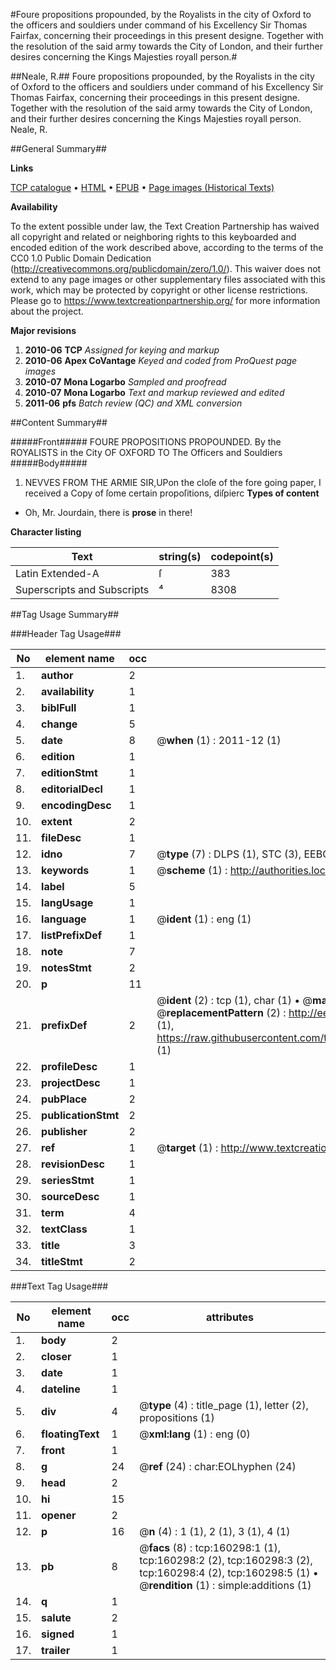 #Foure propositions propounded, by the Royalists in the city of Oxford to the officers and souldiers under command of his Excellency Sir Thomas Fairfax, concerning their proceedings in this present designe. Together with the resolution of the said army towards the City of London, and their further desires concerning the Kings Majesties royall person.#

##Neale, R.##
Foure propositions propounded, by the Royalists in the city of Oxford to the officers and souldiers under command of his Excellency Sir Thomas Fairfax, concerning their proceedings in this present designe. Together with the resolution of the said army towards the City of London, and their further desires concerning the Kings Majesties royall person.
Neale, R.

##General Summary##

**Links**

[TCP catalogue](http://www.ota.ox.ac.uk/tcp/)  • 
[HTML](http://tei.it.ox.ac.uk/tcp/Texts-HTML/free/A89/A89863.html)  • 
[EPUB](http://tei.it.ox.ac.uk/tcp/Texts-EPUB/free/A89/A89863.epub) • 
[Page images (Historical Texts)](https://historicaltexts.jisc.ac.uk/eebo-99862089e)

**Availability**

To the extent possible under law, the Text Creation Partnership has waived all copyright and related or neighboring rights to this keyboarded and encoded edition of the work described above, according to the terms of the CC0 1.0 Public Domain Dedication (http://creativecommons.org/publicdomain/zero/1.0/). This waiver does not extend to any page images or other supplementary files associated with this work, which may be protected by copyright or other license restrictions. Please go to https://www.textcreationpartnership.org/ for more information about the project.

**Major revisions**

1. __2010-06__ __TCP__ *Assigned for keying and markup*
1. __2010-06__ __Apex CoVantage__ *Keyed and coded from ProQuest page images*
1. __2010-07__ __Mona Logarbo__ *Sampled and proofread*
1. __2010-07__ __Mona Logarbo__ *Text and markup reviewed and edited*
1. __2011-06__ __pfs__ *Batch review (QC) and XML conversion*

##Content Summary##

#####Front#####
FOURE PROPOSITIONS PROPOUNDED. By the ROYALISTS in the City OF OXFORD TO The Officers and Souldiers 
#####Body#####

1. NEVVES FROM THE ARMIE
SIR,UPon the cloſe of the fore going paper, I received a Copy of ſome certain propoſitions, diſpierc
**Types of content**

  * Oh, Mr. Jourdain, there is **prose** in there!

**Character listing**


|Text|string(s)|codepoint(s)|
|---|---|---|
|Latin Extended-A|ſ|383|
|Superscripts             and Subscripts|⁴|8308|

##Tag Usage Summary##

###Header Tag Usage###

|No|element name|occ|attributes|
|---|---|---|---|
|1.|__author__|2||
|2.|__availability__|1||
|3.|__biblFull__|1||
|4.|__change__|5||
|5.|__date__|8| @__when__ (1) : 2011-12 (1)|
|6.|__edition__|1||
|7.|__editionStmt__|1||
|8.|__editorialDecl__|1||
|9.|__encodingDesc__|1||
|10.|__extent__|2||
|11.|__fileDesc__|1||
|12.|__idno__|7| @__type__ (7) : DLPS (1), STC (3), EEBO-CITATION (1), PROQUEST (1), VID (1)|
|13.|__keywords__|1| @__scheme__ (1) : http://authorities.loc.gov/ (1)|
|14.|__label__|5||
|15.|__langUsage__|1||
|16.|__language__|1| @__ident__ (1) : eng (1)|
|17.|__listPrefixDef__|1||
|18.|__note__|7||
|19.|__notesStmt__|2||
|20.|__p__|11||
|21.|__prefixDef__|2| @__ident__ (2) : tcp (1), char (1)  •  @__matchPattern__ (2) : ([0-9\-]+):([0-9IVX]+) (1), (.+) (1)  •  @__replacementPattern__ (2) : http://eebo.chadwyck.com/downloadtiff?vid=$1&page=$2 (1), https://raw.githubusercontent.com/textcreationpartnership/Texts/master/tcpchars.xml#$1 (1)|
|22.|__profileDesc__|1||
|23.|__projectDesc__|1||
|24.|__pubPlace__|2||
|25.|__publicationStmt__|2||
|26.|__publisher__|2||
|27.|__ref__|1| @__target__ (1) : http://www.textcreationpartnership.org/docs/. (1)|
|28.|__revisionDesc__|1||
|29.|__seriesStmt__|1||
|30.|__sourceDesc__|1||
|31.|__term__|4||
|32.|__textClass__|1||
|33.|__title__|3||
|34.|__titleStmt__|2||


###Text Tag Usage###

|No|element name|occ|attributes|
|---|---|---|---|
|1.|__body__|2||
|2.|__closer__|1||
|3.|__date__|1||
|4.|__dateline__|1||
|5.|__div__|4| @__type__ (4) : title_page (1), letter (2), propositions (1)|
|6.|__floatingText__|1| @__xml:lang__ (1) : eng (0)|
|7.|__front__|1||
|8.|__g__|24| @__ref__ (24) : char:EOLhyphen (24)|
|9.|__head__|2||
|10.|__hi__|15||
|11.|__opener__|2||
|12.|__p__|16| @__n__ (4) : 1 (1), 2 (1), 3 (1), 4 (1)|
|13.|__pb__|8| @__facs__ (8) : tcp:160298:1 (1), tcp:160298:2 (2), tcp:160298:3 (2), tcp:160298:4 (2), tcp:160298:5 (1)  •  @__rendition__ (1) : simple:additions (1)|
|14.|__q__|1||
|15.|__salute__|2||
|16.|__signed__|1||
|17.|__trailer__|1||
